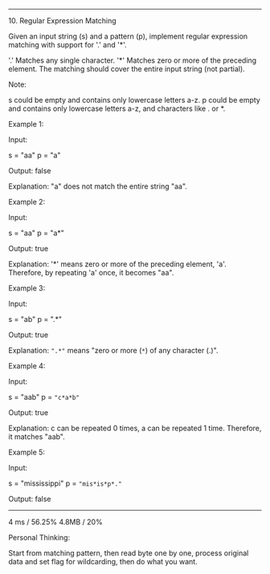 ------------------
10\. Regular Expression Matching

Given an input string (s) and a pattern (p), implement regular expression matching with support for '.' and '*'.

'.' Matches any single character.
'*' Matches zero or more of the preceding element.
The matching should cover the entire input string (not partial).

Note:

s could be empty and contains only lowercase letters a-z.
p could be empty and contains only lowercase letters a-z, and characters like . or *.

Example 1:

Input:

s = "aa"
p = "a"

Output: false

Explanation: "a" does not match the entire string "aa".

Example 2:

Input:

s = "aa"
p = "a*"

Output: true

Explanation: '*' means zero or more of the preceding element, 'a'. Therefore, by repeating 'a' once, it becomes "aa".

Example 3:

Input:

s = "ab"
p = ".*"

Output: true

Explanation: `".*"` means "zero or more (`*`) of any character (.)".

Example 4:

Input:

s = "aab"
p = `"c*a*b"`

Output: true

Explanation: c can be repeated 0 times, a can be repeated 1 time. Therefore, it matches "aab".

Example 5:

Input:

s = "mississippi"
p = `"mis*is*p*."`

Output: false

------------------

4 ms / 56.25%
4.8MB / 20%

Personal Thinking: 

Start from matching pattern, then read byte one by one, process original data and set flag for wildcarding, then do what you want.